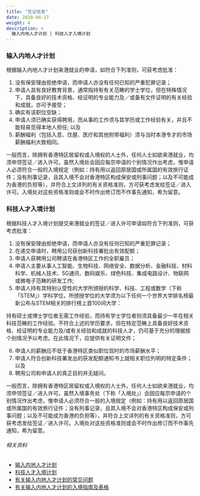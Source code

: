 ```yaml
---
title: "签证信息"
date: 2020-04-17
weight: 4
description: >
  输入内地人才计划 | 科技人才入境计划
---
```


### 输入内地人才计划
根据输入内地人才计划来港就业的申请，如符合下列准则，可获考虑批准：

1. 没有保安理由拒绝申请，而申请人亦没有任何已知的严重犯罪记录；
2. 申请人具有良好教育背景，通常指持有有关范畴的学士学位，但在特殊情况下，具备良好的技术资格、经证明的专业能力及／或备有文件证明的有关经验和成就，亦可予接受；
3. 确实有该职位空缺；
4. 申请人须已确实获得聘用，而从事的工作须与其学历或工作经验有关，并且不能轻易觅得本地人担任; 以及
5. 薪酬福利（包括入息、住屋、医疗和其他附带福利）须与当时本港专才的市场薪酬福利大致相同。

一般而言，除拥有香港特区居留权或入境权的人士外，任何人士如欲来港就业，均须申领签证／进入许可。虽然入境处会因应每宗申请的个别情况作出考虑，惟申请人必须符合一般的入境规定（例如：持有用以返回原居国或所属国的有效旅行证件；没有刑事记录，且其入境不会对香港特区构成保安或刑事问题；以及不可能成为香港的负担等），并符合上文详列的有关资格准则，方可获考虑发给签证／进入许可。入境处对这些资格准则或会不时作出修订而不作事先通知，希为留意。

### 科技人才入境计划
根据科技人才入境计划提交来港就业的签证／进入许可申请如符合下列准则，可获考虑批准：
1. 没有保安理由拒绝申请，而申请人亦没有任何已知的严重犯罪记录；
2. 在递交申请时，聘用公司获创新科技署批出有效配额；
3. 申请人获聘用公司聘请在香港特区工作的全职雇员；
4. 申请人主要从事人工智能、生物科技、网络安全、数据分析、金融科技、材料科学、机械人技术、5G通讯、数码娱乐、绿色科技、集成电路设计、物联网或微电子范畴的研发工作;
5. 申请人持有具特别认受性的大学所颁授的科学、科技、工程或数学（下称「STEM」）学科学位，所颁授学位的大学须为以下任何一个世界大学排名榜最新公布与STEM相关的排行榜上首100间大学：

持有硕士或博士学位者无需工作经验，而持有学士学位者则须具备最少一年在相关科技范畴的工作经验。不符合上述的学历要求，但在特定范畴上具备良好技术资格、经证明的专业能力及/或有关经验和成就的科技人才，仍可基于充分的理据按个别情况予以考虑。在此情况下，应提供有关证明文件；

6. 申请人的薪酬应不低于香港特区类似职位现时的市场薪酬水平；
7. 申请人符合创新科技署发出的获发配额通知书上就相关职位列明的特定条件；以及
8. 聘用公司和申请人的真正目的并无疑问。

一般而言，除拥有香港特区居留权或入境权的人士外，任何人士如欲来港就业，均须申领签证／进入许可。虽然入境事务处（下称「入境处」）会因应每宗申请的个别情况作出考虑，惟申请人必须符合一般的入境规定（例如：持有用以返回原居国或所属国的有效旅行证件；没有刑事记录，且其入境不会对香港特区构成保安或刑事问题；以及不可能成为香港的负担等），并符合上文详列的有关资格准则，方可获考虑发给签证／进入许可。入境处对这些资格准则或会不时作出修订而不作事先通知，希为留意。

###### 相关资料
- [输入内地人才计划](https://www.immd.gov.hk/hkt/services/visas/ASMTP.html)
- [科技人才入境计划](https://www.immd.gov.hk/hkt/services/visas/TECHTAS.html)
- [有关输入内地人才计划的常见问题](https://www.immd.gov.hk/hks/faq/admission-scheme-mainland-talents-professionals.html)
- [有关输入内地人才计划的入境指南及表格](https://www.immd.gov.hk/hks/forms/hk-visas/employment-as-professionals.html)
